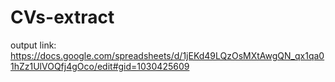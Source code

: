 # CVs-extract

output link: https://docs.google.com/spreadsheets/d/1jEKd49LQzOsMXtAwgQN_qx1qa01hZz1UlVOQfj4gOco/edit#gid=1030425609
